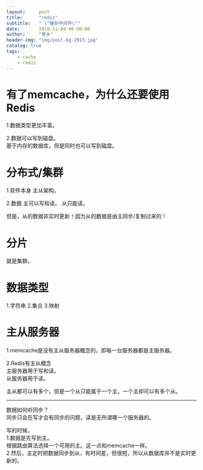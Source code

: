 ```yaml
---
layout:     post
title:      "redis"
subtitle:   " \"缓存中间件\""
date:       2018-11-04 06:00:00
author:     "青乡"
header-img: "img/post-bg-2015.jpg"
catalog: true
tags:
    - cache 
    - redis
---
```




# 有了memcache，为什么还要使用Redis
1.数据类型更加丰富。  

2.数据可以写到磁盘。  
基于内存的数据库，但是同时也可以写到磁盘。

# 分布式/集群
1.软件本身
主从架构。

2.数据
主可以写和读。
从只能读。

但是，从的数据非实时更新！因为从的数据是由主同步/复制过来的！

# 分片
就是集群。

# 数据类型
1.字符串
2.集合
3.映射

# 主从服务器
1.memcache是没有主从服务器概念的，即每一台服务器都是主服务器。

2.Redis有主从概念  
主服务器用于写和读。  
从服务器用于读。

主从都可以有多个，但是一个从只能属于一个主，一个主却可以有多个从。

---
数据如何听同步？  
同步只会在写才会有同步的问题，读是无所谓哪一个服务器的。

写的时候，  
1.数据是先写到主。  
根据路由算法选择一个可用的主。这一点和memcache一样。  
2.然后，主定时把数据同步到从，有时间差，但很短，所以从数据库并不是实时更新的。

